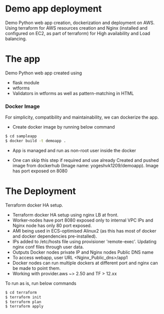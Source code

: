 # Demo app deployment

Demo Python web app creation, dockerization and deployment on AWS. Using terraform for AWS resources creation and Nginx (installed and configured on EC2, as part of terraform) for High availability and  Load balancing.


#  The app

Demo Python web app created using

  - flask module
  - wtforms
  - Validators in wtforms as well as pattern-matching in HTML

### Docker Image

For simplicity, compatibility and maintainability, we can dockerize the app.

  - Create docker image by running below command
```sh
$ cd sampleapp
$ docker build -t demoapp .
```
  - App is managed and run  as non-root user inside the docker

  - One can skip this step if required and use already Created and pushed image from dockerhub (Image name: yogeshvk1209/demoapp). Image has port exposed on 8080

#  The Deployment

Terraform docker HA setup.

  - Terraform docker HA setup using nginx LB at front.
  - Worker-nodes have port 8080 exposed only to internal VPC IPs and Nginx node has only 80 port exposed.
  - AMI being used in ECS-optimised Alinux2 (as this has most of docker and docker dependencies pre-installed).
  - IPs added to /etc/hosts file using provisioner 'remote-exec'. Updating nginx conf files through user data.
  - Outputs Docker nodes private IP and Nginx nodes Public DNS name
  - To access webapp, user URL <Nginx_Public_dns>/app1
  - Docker nodes can run multiple dockers at different port and nginx can be made to point them.
  - Working with provider.aws ~> 2.50 and TF > 12.xx

To run as is, run below commands

```sh
$ cd terraform
$ terraform init
$ terraform plan
$ terraform apply
```

